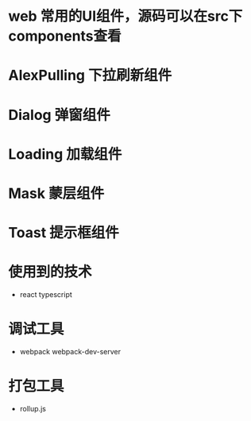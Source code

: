 # web 常用的UI组件，源码可以在src下components查看
# AlexPulling 下拉刷新组件
# Dialog 弹窗组件
# Loading 加载组件
# Mask 蒙层组件
# Toast 提示框组件

# 使用到的技术
- react typescript 

# 调试工具
- webpack webpack-dev-server

# 打包工具
- rollup.js
